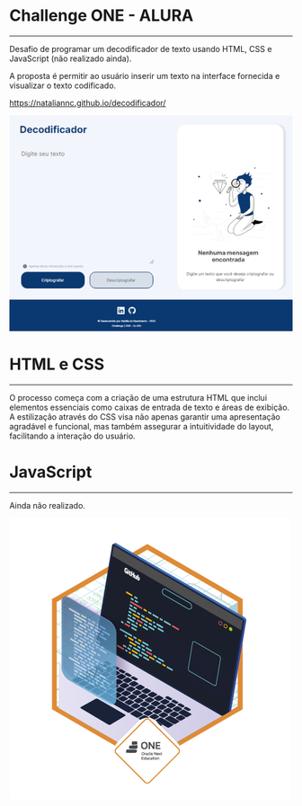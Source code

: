 # Challenge ONE - ALURA
<hr>

Desafio de programar um decodificador de texto usando HTML, CSS e JavaScript (não realizado ainda).

A proposta é permitir ao usuário inserir um texto na interface fornecida e visualizar o texto codificado.

https://nataliannc.github.io/decodificador/

![decodificador](img/projeto-decodificador.png)

# HTML e CSS
<hr>

O processo começa com a criação de uma estrutura HTML que inclui elementos essenciais como caixas de entrada de texto e áreas de exibição. A estilização através do CSS visa não apenas garantir uma apresentação agradável e funcional, mas também assegurar a intuitividade do layout, facilitando a interação do usuário.

# JavaScript
<hr>

Ainda não realizado.

![insígnia](img/insignia.png)


